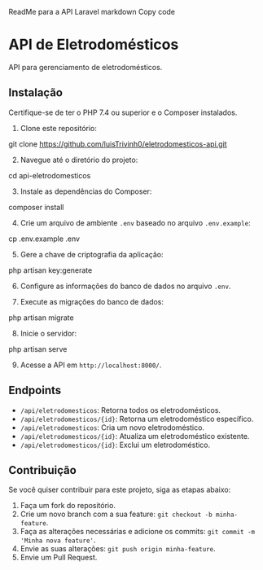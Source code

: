 ReadMe para a API Laravel
markdown
Copy code
# API de Eletrodomésticos

API para gerenciamento de eletrodomésticos.

## Instalação

Certifique-se de ter o PHP 7.4 ou superior e o Composer instalados.

1. Clone este repositório:

git clone https://github.com/luisTrivinh0/eletrodomesticos-api.git

2. Navegue até o diretório do projeto:

cd api-eletrodomesticos

3. Instale as dependências do Composer:

composer install

4. Crie um arquivo de ambiente `.env` baseado no arquivo `.env.example`:

cp .env.example .env

5. Gere a chave de criptografia da aplicação:

php artisan key:generate

6. Configure as informações do banco de dados no arquivo `.env`.

7. Execute as migrações do banco de dados:

php artisan migrate

8. Inicie o servidor:

php artisan serve

9. Acesse a API em `http://localhost:8000/`.

## Endpoints

- `/api/eletrodomesticos`: Retorna todos os eletrodomésticos.
- `/api/eletrodomesticos/{id}`: Retorna um eletrodoméstico específico.
- `/api/eletrodomesticos`: Cria um novo eletrodoméstico.
- `/api/eletrodomesticos/{id}`: Atualiza um eletrodoméstico existente.
- `/api/eletrodomesticos/{id}`: Exclui um eletrodoméstico.

## Contribuição

Se você quiser contribuir para este projeto, siga as etapas abaixo:

1. Faça um fork do repositório.
2. Crie um novo branch com a sua feature: `git checkout -b minha-feature`.
3. Faça as alterações necessárias e adicione os commits: `git commit -m 'Minha nova feature'`.
4. Envie as suas alterações: `git push origin minha-feature`.
5. Envie um Pull Request.

